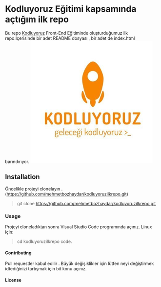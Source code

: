 # Kodluyoruz Eğitimi kapsamında açtığım ilk repo

Bu repo [Kodluyoruz](https://kodluyoruz.org) Front-End Eğitiminde oluşturduğumuz ilk repo.İçerisinde bir adet README dosyası , bir adet de index.html barındırıyor.
![Lorem Picsum Görsel](https://raw.githubusercontent.com/Kodluyoruz/taskforce/git/git/markdown-nedir-nasil-kullaniriz-/figures/kodluyoruz_logo.jpg)

## Installation

Öncelikle projeyi clonelayın .(https://github.com/mehmetbozhaydar/kodluyoruzilkrepo.git)

> git clone https://github.com/mehmetbozhaydar/kodluyoruzilkrepo.git

### Usage

Projeyi cloneladıktan sonra Visual Studio Code programında açınız.
Linux için:
> cd kodluyoruzilkrepo
>code.

#### Contributing

Pull requestler kabul edilir . Büyük değişiklikler için lütfen neyi değiştirmek idtediğinizi tartışmak için bit konu açınız.

#### License
